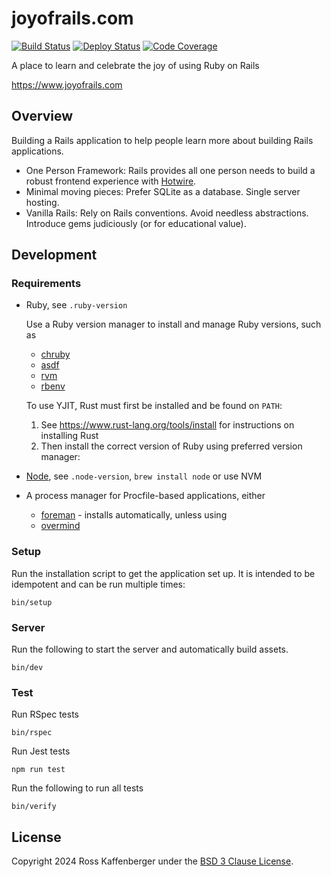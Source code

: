 # joyofrails.com

[![Build Status](https://github.com/joyofrails/joyofrails.com/workflows/verify.yml/badge.svg)](https://github.com/joyofrails/joyofrails.com/actions)
[![Deploy Status](https://github.com/joyofrails/joyofrails.com/workflows/deploy.yml/badge.svg)](https://github.com/joyofrails/joyofrails.com/actions)
[![Code Coverage](https://codecov.io/gh/joyofrails/joyofrails.com/graph/badge.svg?token=PRKDIXWQ7I)](https://codecov.io/gh/joyofrails/joyofrails.com)

A place to learn and celebrate the joy of using Ruby on Rails

https://www.joyofrails.com

## Overview

Building a Rails application to help people learn more about building Rails applications.

- One Person Framework: Rails provides all one person needs to build a robust frontend experience with [Hotwire](https://hotwired.dev/).
- Minimal moving pieces: Prefer SQLite as a database. Single server hosting.
- Vanilla Rails: Rely on Rails conventions. Avoid needless abstractions. Introduce gems judiciously (or for educational value).

## Development

### Requirements

- Ruby, see `.ruby-version`

  Use a Ruby version manager to install and manage Ruby versions, such as

  - [chruby](https://github.com/postmodern/chruby)
  - [asdf](https://asdf-vm.com/)
  - [rvm](https://rvm.io/)
  - [rbenv](https://github.com/rbenv/rbenv)

  To use YJIT, Rust must first be installed and be found on `PATH`:

  1. See https://www.rust-lang.org/tools/install for instructions on installing Rust
  2. Then install the correct version of Ruby using preferred version manager:

- [Node](https://nodejs.org/en/), see `.node-version`, `brew install node` or use NVM
- A process manager for Procfile-based applications, either

  - [foreman](https://github.com/ddollar/foreman) - installs automatically, unless using
  - [overmind](https://github.com/DarthSim/overmind)

### Setup

Run the installation script to get the application set up. It is intended to be idempotent and can be run multiple times:

```
bin/setup
```

### Server

Run the following to start the server and automatically build assets.

```
bin/dev
```

### Test

Run RSpec tests

```
bin/rspec
```

Run Jest tests

```
npm run test
```

Run the following to run all tests

```
bin/verify
```

## License

Copyright 2024 Ross Kaffenberger under the [BSD 3 Clause License](https://opensource.org/license/bsd-3-clause).
